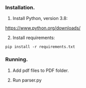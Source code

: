 ### Installation.

1. Install Python, version 3.8:

https://www.python.org/downloads/

2. Install requirements:

```
pip install -r requirements.txt
```

### Running.

1. Add pdf files to PDF folder.

2. Run parser.py




